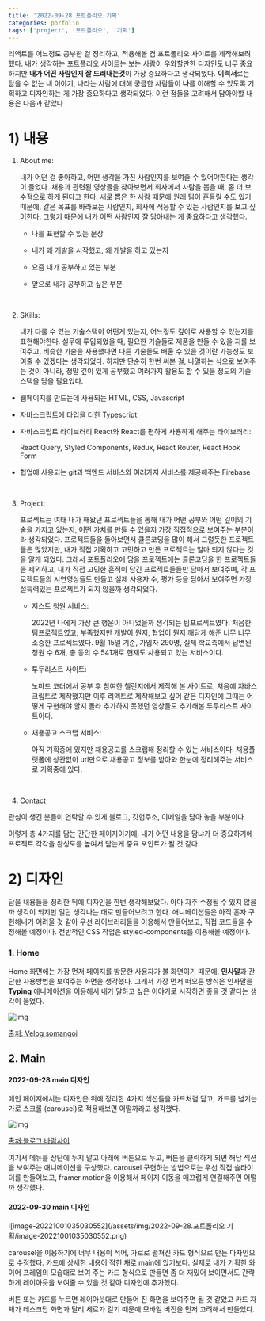 ```yaml
---
title: '2022-09-28 포트폴리오 기획'
categories: porfolio
tags: ['project', '포트폴리오', '기획']
---
```


리액트를 어느정도 공부한 걸 정리하고, 적용해볼 겸 포트폴리오 사이트를 제작해보려 했다. 내가 생각하는 포트폴리오 사이트는 보는 사람이 우와할만한 디자인도 너무 중요하지만 <b>내가 어떤 사람인지 잘 드러내는것</b>이 가장 중요하다고 생각되었다. <b>이력서</b>로는 담을 수 없는 내 이야기, 나라는 사람에 대해 궁금한 사람들이 **나**를 이해할 수 있도록 기획하고 디자인하는 게 가장 중요하다고 생각되었다. 이런 점들을 고려해서 담아야할 내용은 다음과 같았다

# 1) 내용

1. About me:

   내가 어떤 걸 좋아하고, 어떤 생각을 가진 사람인지를 보여줄 수 있어야한다는 생각이 들었다. 채용과 관련된 영상들을 찾아보면서 회사에서 사람을 뽑을 때, 좀 더 보수적으로 하게 된다고 한다. 새로 뽑은 한 사람 때문에 원래 팀이 흔들릴 수도 있기 때문에, 같은 목표를 바라보는 사람인지, 회사에 적응할 수 있는 사람인지를 보고 싶어한다. 그렇기 때문에 내가 어떤 사람인지 잘 담아내는 게 중요하다고 생각했다.

   - 나를 표현할 수 있는 문장

   - 내가 왜 개발을 시작했고, 왜 개발을 하고 있는지

   - 요즘 내가 공부하고 있는 부분

   - 앞으로 내가 공부하고 싶은 부분

     <br>

2. SKills:

   내가 다룰 수 있는 기술스택이 어떤게 있는지, 어느정도 깊이로 사용할 수 있는지를 표현해야한다. 실무에 투입되었을 때, 필요한 기술들로 제품을 만들 수 있을 지를 보여주고, 비슷한 기술을 사용했다면 다른 기술들도 배울 수 있을 것이란 가능성도 보여줄 수 있겠다는 생각되었다. 하지만 단순히 한번 써본 걸, 나열하는 식으로 보여주는 것이 아니라, 정말 깊이 있게 공부했고 여러가지 활용도 할 수 있을 정도의 기술 스택을 담을 필요있다.

- 웹페이지를 만드는데 사용되는 HTML, CSS, Javascript

- 자바스크립트에 타입을 더한 Typescript

- 자바스크립트 라이브러리 React와 React를 편하게 사용하게 해주는 라이브러리:

  React Query, Styled Components, Redux, React Router, React Hook Form

- 협업에 사용되는 git과 백엔드 서비스와 여러가지 서비스를 제공해주는 Firebase

  <br>

3. Project:

   프로젝트는 여태 내가 해왔던 프로젝트들을 통해 내가 어떤 공부와 어떤 깊이의 기술을 가지고 있는지, 어떤 가치를 만들 수 있을지 가장 직접적으로 보여주는 부분이라 생각되었다. 프로젝트들을 돌아보면서 클론코딩을 많이 해서 그럴듯한 프로젝트들은 많았지만, 내가 직접 기획하고 고민하고 만든 프로젝트는 얼마 되지 않다는 것을 알게 되었다. 그래서 포트폴리오에 담을 프로젝트에는 클론코딩을 한 프로젝트들을 제외하고, 내가 직접 고민한 흔적이 담긴 프로젝트들들만 담아서 보여주며, 각 프로젝트들의 시연영상들도 만들고 실제 사용자 수, 평가 등을 담아서 보여주면 가장 설득력있는 프로젝트가 되지 않을까 생각되었다.

   - 지스트 청원 서비스:

     2022년 나에게 가장 큰 행운이 아니었을까 생각되는 팀프로젝트였다. 처음한 팀프로젝트였고, 부족했지만 개발이 뭔지, 협업이 뭔지 깨닫게 해준 너무 너무 소중한 프로젝트였다. 9월 15일 기준, 가입자 290명, 실제 학교측에서 답변된 청원 수 6개, 총 동의 수 541개로 현재도 사용되고 있는 서비스이다.

   - 투두리스트 사이트:

     노마드 코더에서 공부 후 참여한 챌린지에서 제작해 본 사이트로, 처음에 자바스크립트로 제작했지만 이후 리액트로 제작해보고 싶어 같은 디자인에 그때는 어떻게 구현해야 할지 몰라 추가하지 못했던 영상들도 추가해본 투두리스트 사이트이다.

   - 채용공고 스크랩 서비스:

     아직 기획중에 있지만 채용공고를 스크랩해 정리할 수 있는 서비스이다. 채용플랫폼에 상관없이 url만으로 채용공고 정보를 받아와 한눈에 정리해주는 서비스로 기획중에 있다.

     <br>

4. Contact

관심이 생긴 분들이 연락할 수 있게 블로그, 깃헙주소, 이메일을 담아 놓을 부분이다.

이렇게 총 4가지를 담는 간단한 페이지이기에, 내가 어떤 내용을 담냐가 더 중요하기에 프로젝트 각각을 완성도를 높여서 담는게 중요 포인트가 될 것 같다.

# 2) 디자인

담을 내용들을 정리한 뒤에 디자인을 한번 생각해보았다. 아마 자주 수정될 수 있지 않을까 생각이 되지만 일단 생각나는 대로 만들어보려고 한다. 애니메이션들은 아직 혼자 구현해내기 어려울 것 같아 우선 라이브러리들을 이용해서 만들어보고, 직접 코드들을 수정해볼 예정이다. 전반적인 CSS 작업은 styled-components를 이용해볼 예정이다.

### 1. Home

Home 화면에는 가장 먼저 페이지를 방문한 사용자가 볼 화면이기 때문에, **인사말**과 간단한 사용방법을 보여주는 화면을 생각했다. 그래서 가장 먼저 떠오른 방식은 인사말을 **Typing** 애니메이션을 이용해서 내가 말하고 싶은 이야기로 시작하면 좋을 것 같다는 생각이 들었다.

![img](https://velog.velcdn.com/images%2Fsomangoi%2Fpost%2Fa6205ef6-ab68-45a6-829a-66c48a609c48%2Fscreen-recording.gif)

[출처: Velog somangoi](https://velog.io/@somangoi/%EC%9E%90%EA%B8%B0%EC%86%8C%EA%B0%9C-%ED%8E%98%EC%9D%B4%EC%A7%80-%EB%A7%8C%EB%93%A4%EA%B8%B06-%EC%9E%90%EB%B0%94%EC%8A%A4%ED%81%AC%EB%A6%BD%ED%8A%B8-%ED%83%80%EC%9D%B4%ED%95%91-%ED%9A%A8%EA%B3%BC)

## 2. Main

#### 2022-09-28 main 디자인

메인 페이지에서는 디자인은 위에 정리한 4가지 섹션들을 카드처럼 담고, 카드를 넘기는 가로 스크롤 (carousel)로 적용해보면 어떨까라고 생각했다.

![img](https://t1.daumcdn.net/cfile/tistory/26549F505947779F0B)

[출처:블로그 바람사이](https://2pie.tistory.com/m/entry/React-Carousel-%EC%BA%90%EB%9F%AC%EC%85%80?category=707866)

여기서 메뉴를 상단에 두지 말고 아래에 버튼으로 두고, 버튼을 클릭하게 되면 해당 섹션을 보여주는 애니메이션을 구상했다. carousel 구현하는 방법으로는 우선 직접 슬라이더를 만들어보고, framer motion을 이용해서 페이지 이동을 매끄럽게 연결해주면 어떨까 생각했다.

#### 2022-09-30 main 디자인

![image-20221001035030552](/assets/img/2022-09-28.포트폴리오 기획/image-20221001035030552.png)

carousel을 이용하기에 너무 내용이 적어, 가로로 펼쳐진 카드 형식으로 만든 다자인으로 수정했다. 카드에 상세한 내용이 적힌 채로 main에 있기보다. 실제로 내가 기획한 와이어 프레임의 모습대로 보여 주는 카드 형식으로 만들면 좀 더 재밌어 보이면서도 간략하게 레이아웃을 보여줄 수 있을 것 같아 디자인에 추가했다.

버튼 또는 카드를 누르면 레이아웃대로 만들어 진 화면을 보여주면 될 것 같았고 카드 자체가 데스크탑 화면과 달리 세로가 길기 때문에 모바일 버전을 먼저 고려해서 만들었다.
